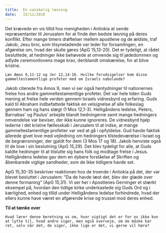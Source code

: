 ```yaml
---
title:  En vanskelig løsning
date:   15/11/2018
---
```


Det krævede en vis tillid hos menigheden i Antiokia at sende repræsentanter til Jerusalem for at finde den bedste løsning på deres konflikt. Efter mange timers drøftelser mellem apostlene og de ældste, traf Jakob, Jesu bror, som tilsyneladende var leder for forsamlingen, en afgørelse om, hvad der skulle gøres (ApG 15,13-20). Det er tydeligt, at rådet besluttede, at hedninger ikke behøvede at omvende sig til jødedommen og adlyde ceremonilovens mage krav, deriblandt omskærelse, for at blive kristne.

`Læs Amos 9,11-12 og Jer 12,14-16. Hvilke forudsigelser kom disse gammeltestamentlige profeter med om Israels nabolande?`

Jakob citerede fra Amos 9, men vi ser også hentydninger til nationernes frelse hos andre gammeltestamentlige profeter. Det var hele tiden Guds mening at frelse hele verden gennem Israels vidnesbyrd og erfaring. Guds kald til Abraham indbefattede faktisk en velsignelse   af alle folkeslag gennem ham og hans slægt (1 Mos 12,1-3). Helligåndens ledelse, Peters, Barnabas’ og Paulus’ arbejde blandt hedningerne samt mange hedningers omvendelse var beviser, der ikke kunne ignoreres. De vidnesbyrd hjalp lederne i det kristne fællesskab  i Jerusalem til at indse, at mange gammeltestamentlige profetier var ved at gå i opfyldelse. Gud havde faktisk allerede givet love med vejledning om hedningers tilstedeværelse i Israel og de begrænsninger, der gjaldt for dem (3 Mos 17 og 18). Jakob henviste også til de love i sin beslutning (ApG 15,29). Det blev tydeligt for alle, at Guds kaldte hedninger til at tilslutte sig hans folk og modtage frelse i Jesus. Helligåndens ledelse gav dem en dybere forståelse af Skriften og åbenbarede vigtige sandheder, som de ikke tidligere havde set.

ApG 15,30-35 beskriver reaktionen hos de troende i Antiokia på det, der var blevet besluttet i Jerusalem: ”Da de havde læst det, blev der glæde over denne formaning“ (ApG 15,31).
Vi ser her i Apostlenes Gerninger et stærkt eksempel på, hvordan den tidlige kirke underkastede sig Guds Ord og i kærlighed, enhed og tillid under Helligåndens ledelse forhindrede, hvad der ellers kunne have været en afgørende krise og trussel mod deres enhed.

**Til at tænke over**

`Hvad lærer denne beretning os om, hvor vigtigt det er for os ikke kun at lytte til, hvad andre siger, men også overveje, om de måske har ret, selv når det, de siger, ikke lige er det, vi gerne vil høre?`
